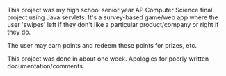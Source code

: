 This project was my high school senior year AP Computer Science final project using Java servlets. It's a survey-based game/web app
where the user 'swipes' left if they don't like a particular product/company or right if they do.

The user may earn points and redeem these points for prizes, etc.

This project was done in about one week. Apologies for poorly written documentation/comments.
